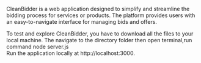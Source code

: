 CleanBidder is a web application designed to simplify and streamline the bidding process for services or products. The platform provides users with an easy-to-navigate interface for managing bids and offers.

To test and explore CleanBidder, you have to download all the files to your local machine.
The navigate to the directory folder then open terminal,run command node server.js  
Run the application locally at http://localhost:3000.
